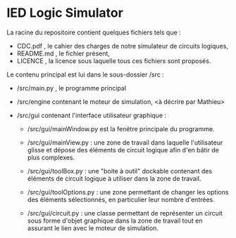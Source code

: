 IED Logic Simulator
===================

La racine du repositoire contient quelques fichiers tels que :

* CDC.pdf , le cahier des charges de notre simulateur de circuits logiques,
* README.md , le fichier présent,
* LICENCE , la licence sous laquelle tous ces fichiers sont proposés.

Le contenu principal est lui dans le sous-dossier /src :

* /src/main.py , le programme principal

* /src/engine contenant le moteur de simulation, <à décrire par Mathieu>

* /src/gui contenant l'interface utilisateur graphique :
  
  * /src/gui/mainWindow.py est la fenêtre principale du programme.
  
  * /src/gui/mainView.py : une zone de travail dans laquelle l'utilisateur
  glisse et dépose des éléments de circuit logique afin d'en bâtir de plus
  complexes.
  
  * /src/gui/toolBox.py : une "boite à outil" dockable contenant des 
  éléments de circuit logique à utiliser dans la zone de travail.
  
  * /src/gui/toolOptions.py : une zone permettant de changer les options
  des éléments sélectionnés, en particulier leur nombre d'entrées.
  
  * /src/gui/circuit.py : une classe permettant de représenter un circuit
  sous forme d'objet graphique dans la zone de travail tout en assurant
  le lien avec le moteur de simulation.
  



